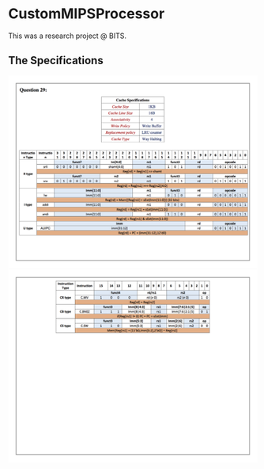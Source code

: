 # CustomMIPSProcessor
This was a research project @ BITS.  

## The Specifications

![alt text](Q29-1.png)
![alt text](Q29-2.png)
